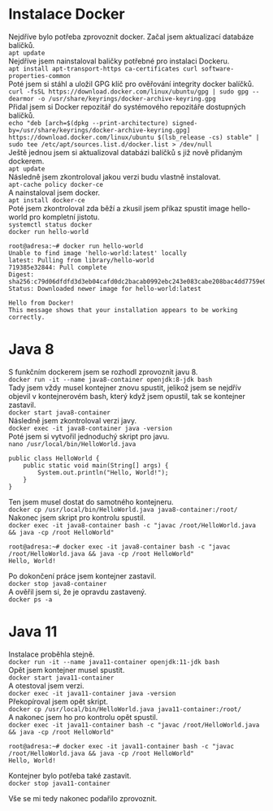 # Instalace Docker
Nejdříve bylo potřeba zprovoznit docker. Začal jsem aktualizací databáze balíčků.  
`apt update`  
Nejdříve jsem nainstaloval baličky potřebné pro instalaci Dockeru.  
`apt install apt-transport-https ca-certificates curl software-properties-common`  
Poté jsem si stáhl a uložil GPG klíč pro ověřování integrity docker balíčků.  
`curl -fsSL https://download.docker.com/linux/ubuntu/gpg | sudo gpg --dearmor -o /usr/share/keyrings/docker-archive-keyring.gpg`  
Přidal jsem si Docker repozitář do systémového repozitáře dostupných balíčků.  
`echo "deb [arch=$(dpkg --print-architecture) signed-by=/usr/share/keyrings/docker-archive-keyring.gpg] https://download.docker.com/linux/ubuntu $(lsb_release -cs) stable" | sudo tee /etc/apt/sources.list.d/docker.list > /dev/null`  
Ještě jednou jsem si aktualizoval databázi balíčků s již nově přidaným dockerem.  
`apt update`  
Následně jsem zkontroloval jakou verzi budu vlastně instalovat.  
`apt-cache policy docker-ce`  
A nainstaloval jsem docker.  
`apt install docker-ce`  
Poté jsem zkontroloval zda běží a zkusil jsem příkaz spustit image hello-world pro kompletní jistotu.  
`systemctl status docker`  
`docker run hello-world`  

```
root@adresa:~# docker run hello-world
Unable to find image 'hello-world:latest' locally
latest: Pulling from library/hello-world
719385e32844: Pull complete
Digest: sha256:c79d06dfdfd3d3eb04cafd0dc2bacab0992ebc243e083cabe208bac4dd7759e0
Status: Downloaded newer image for hello-world:latest

Hello from Docker!
This message shows that your installation appears to be working correctly.
```

# Java 8
S funkčním dockerem jsem se rozhodl zprovoznit javu 8.  
`docker run -it --name java8-container openjdk:8-jdk bash`  
Tady jsem vždy musel kontejner znovu spustit, jelikož jsem se nejdřív objevil v kontejnerovém bash, který když jsem opustil, tak se kontejner zastavil.  
`docker start java8-container`  
Následně jsem zkontroloval verzi javy.  
`docker exec -it java8-container java -version`  
Poté jsem si vytvořil jednoduchý skript pro javu.  
`nano /usr/local/bin/HelloWorld.java`  
```
public class HelloWorld {
    public static void main(String[] args) {
        System.out.println("Hello, World!");
    }
}
```
Ten jsem musel dostat do samotného kontejneru.  
`docker cp /usr/local/bin/HelloWorld.java java8-container:/root/`  
Nakonec jsem skript pro kontrolu spustil.  
`docker exec -it java8-container bash -c "javac /root/HelloWorld.java && java -cp /root HelloWorld"`  

```
root@adresa:~# docker exec -it java8-container bash -c "javac /root/HelloWorld.java && java -cp /root HelloWorld"
Hello, World!
```
Po dokončení práce jsem kontejner zastavil.  
`docker stop java8-container`  
A ověřil jsem si, že je opravdu zastavený.  
`docker ps -a`  

# Java 11
Instalace proběhla stejně.  
`docker run -it --name java11-container openjdk:11-jdk bash`  
Opět jsem kontejner musel spustit.  
`docker start java11-container`  
A otestoval jsem verzi.  
`docker exec -it java11-container java -version`  
Překopíroval jsem opět skript.  
`docker cp /usr/local/bin/HelloWorld.java java11-container:/root/`  
A nakonec jsem ho pro kontrolu opět spustil.  
`docker exec -it java11-container bash -c "javac /root/HelloWorld.java && java -cp /root HelloWorld"`  

```
root@adresa:~# docker exec -it java11-container bash -c "javac /root/HelloWorld.java && java -cp /root HelloWorld"
Hello, World!
```
Kontejner bylo potřeba také zastavit.  
`docker stop java11-container`

Vše se mi tedy nakonec podařilo zprovoznit.